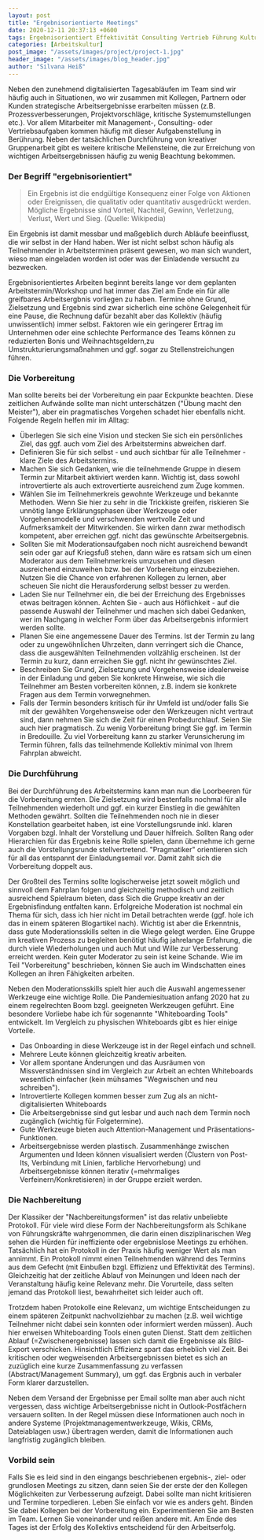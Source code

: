 ```yaml
---
layout: post
title: "Ergebnisorientierte Meetings"
date: 2020-12-11 20:37:13 +0600
tags: Ergebnisorientiert Effektivität Consulting Vertrieb Führung Kulturwandel
categories: [Arbeitskultur]
post_image: "/assets/images/project/project-1.jpg"
header_image: "/assets/images/blog_header.jpg"
author: "Silvana Heiß"
---
```

Neben den zunehmend digitalisierten Tagesabläufen im Team sind wir häufig auch in Situationen, wo wir zusammen mit Kollegen, Partnern oder Kunden strategische Arbeitsergebnisse erarbeiten müssen (z.B. Prozessverbesserungen, Projektvorschläge, kritische Systemumstellungen etc.). Vor allem Mitarbeiter mit Management-, Consulting- oder Vertriebsaufgaben kommen häufig mit dieser Aufgabenstellung in Berührung.
Neben der tatsächlichen Durchführung von kreativer Gruppenarbeit gibt es weitere kritische Meilensteine, die zur Erreichung von wichtigen Arbeitsergebnissen häufig zu wenig Beachtung bekommen.

### Der Begriff "ergebnisorientiert"
>Ein Ergebnis ist die endgültige Konsequenz einer Folge von Aktionen oder Ereignissen, die qualitativ oder quantitativ ausgedrückt werden. Mögliche Ergebnisse sind Vorteil, Nachteil, Gewinn, Verletzung, Verlust, Wert und Sieg. (Quelle: Wikipedia)

Ein Ergebnis ist damit messbar und maßgeblich durch Abläufe beeinflusst, die wir selbst in der Hand haben.
Wer ist nicht selbst schon häufig als Teilnehmender in Arbeitsterminen präsent gewesen, wo man sich wundert, wieso man eingeladen worden ist oder was der Einladende versucht zu bezwecken. 

Ergebnisorientiertes Arbeiten beginnt bereits lange vor dem geplanten Arbeitstermin/Workshop und hat immer das Ziel am Ende ein für alle greifbares Arbeitsergbnis vorliegen zu haben. Termine ohne Grund, Zielsetzung und Ergebnis sind zwar sicherlich eine schöne Gelegenheit für eine Pause, die Rechnung dafür bezahlt aber das Kollektiv (häufig unwissentlich) immer selbst. Faktoren wie ein geringerer Ertrag im Unternehmen oder eine schlechte Performance des Teams können zu reduzierten Bonis und Weihnachtsgeldern,zu Umstrukturierungsmaßnahmen und ggf. sogar zu Stellenstreichungen führen. 


### Die Vorbereitung
Man sollte bereits bei der Vorbereitung ein paar Eckpunkte beachten. Diese zeitlichen Aufwände sollte man nicht unterschätzen ("Übung macht den Meister"), aber ein pragmatisches Vorgehen schadet hier ebenfalls nicht. Folgende Regeln helfen mir im Alltag:
* Überlegen Sie sich eine Vision und stecken Sie sich ein persönliches Ziel, das ggf. auch vom Ziel des Arbeitstermins abweichen darf.
* Definieren Sie für sich selbst - und auch sichtbar für alle Teilnehmer - klare Ziele des Arbeitstermins. 
* Machen Sie sich Gedanken, wie die teilnehmende Gruppe in diesem Termin zur Mitarbeit aktiviert werden kann. Wichtig ist, dass sowohl introvertierte als auch extrovertierte ausreichend zum Zuge kommen. 
* Wählen Sie im Teilnehmerkreis gewohnte Werkzeuge und bekannte Methoden. Wenn Sie hier zu sehr in die Trickkiste greifen, riskieren Sie unnötig lange Erklärungsphasen über Werkzeuge oder Vorgehensmodelle und verschwenden wertvolle Zeit und Aufmerksamkeit der Mitwirkenden. Sie wirken dann zwar methodisch kompetent, aber erreichen ggf. nicht das gewünschte Arbeitsergebnis.
* Sollten Sie mit Moderationsaufgaben noch nicht ausreichend bewandt sein oder gar auf Kriegsfuß stehen, dann wäre es ratsam sich um einen Moderator aus dem Teilnehmerkreis umzusehen und diesen ausreichend einzuweihen bzw. bei der Vorbereitung einzubeziehen. Nutzen Sie die Chance von erfahrenen Kollegen zu lernen, aber scheuen Sie nicht die Herausforderung selbst besser zu werden.
* Laden Sie nur Teilnehmer ein, die bei der Erreichung des Ergebnisses etwas beitragen können. Achten Sie - auch aus Höflichkeit - auf die passende Auswahl der Teilnehmer und machen sich dabei Gedanken, wer im Nachgang in welcher Form über das Arbeitsergebnis informiert werden sollte.
* Planen Sie eine angemessene Dauer des Termins. Ist der Termin zu lang oder zu ungewöhnlichen Uhrzeiten, dann verringert sich die Chance, dass die ausgewählten Teilnehmenden vollzählig erscheinen. Ist der Termin zu kurz, dann erreichen Sie ggf. nicht ihr gewünschtes Ziel.
* Beschreiben Sie Grund, Zielsetzung und Vorgehensweise idealerweise in der Einladung und geben Sie konkrete Hinweise, wie sich die Teilnehmer am Besten vorbereiten können, z.B. indem sie konkrete Fragen aus dem Termin vorwegnehmen.
* Falls der Termin besonders kritisch für ihr Umfeld ist und/oder falls Sie mit der gewählten Vorgehensweise oder den Werkzeugen nicht vertraut sind, dann nehmen Sie sich die Zeit für einen Probedurchlauf. Seien Sie auch hier pragmatisch. Zu wenig Vorbereitung bringt Sie ggf. im Termin in Bredouille. Zu viel Vorbereitung kann zu starker Verunsicherung im Termin führen, falls das teilnehmende Kollektiv minimal von Ihrem Fahrplan abweicht. 

### Die Durchführung
Bei der Durchführung des Arbeitstermins kann man nun die Loorbeeren für die Vorbereitung ernten. Die Zielsetzung wird bestenfalls nochmal für alle Teilnehmenden wiederholt und ggf. ein kurzer Einstieg in die gewählten Methoden gewährt. Sollten die Teilnehmenden noch nie in dieser Konstellation gearbeitet haben, ist eine Vorstellungsrunde inkl. klaren Vorgaben bzgl. Inhalt der Vorstellung und Dauer hilfreich. Sollten Rang oder Hierarchien für das Ergebnis keine Rolle spielen, dann übernehme ich gerne auch die Vorstellungsrunde stellvertretend. "Pragmatiker" orientieren sich für all das entspannt der Einladungsemail vor. Damit zahlt sich die Vorbereitung doppelt aus.

Der Großteil des Termins sollte logischerweise jetzt soweit möglich und sinnvoll dem Fahrplan folgen und gleichzeitig methodisch und zeitlich ausreichend Spielraum bieten, dass Sich die Gruppe kreativ an der Ergebnisfindung entfalten kann. Erfolgreiche Moderation ist nochmal ein Thema für sich, dass ich hier nicht im Detail betrachten werde (ggf. hole ich das in einem späteren Blogartikel nach). Wichtig ist aber die Erkenntnis, dass gute Moderationsskills selten in die Wiege gelegt werden. Eine Gruppe im kreativen Prozess zu begleiten benötigt häufig jahrelange Erfahrung, die durch viele Wiederholungen und auch Mut und Wille zur Verbesserung erreicht werden. Kein guter Moderator zu sein ist keine Schande. Wie im Teil "Vorbereitung" beschrieben, können Sie auch im Windschatten eines Kollegen an ihren Fähigkeiten arbeiten.

Neben den Moderationsskills spielt hier auch die Auswahl angemessener Werkzeuge eine wichtige Rolle. Die Pandemiesituation anfang 2020 hat zu einem regelrechten Boom bzgl. geeigneten Werkzeugen geführt. Eine besondere Vorliebe habe ich für sogenannte "Whiteboarding Tools" entwickelt. Im Vergleich zu physischen Whiteboards gibt es hier einige Vorteile. 
* Das Onboarding in diese Werkzeuge ist in der Regel einfach und schnell. 
* Mehrere Leute können gleichzeitig kreativ arbeiten. 
* Vor allem spontane Änderungen und das Ausräumen von Missverständnissen sind im Vergleich zur Arbeit an echten Whiteboards wesentlich einfacher (kein mühsames "Wegwischen und neu schreiben").
* Introvertierte Kollegen kommen besser zum Zug als an nicht-digitalisierten Whiteboards
* Die Arbeitsergebnisse sind gut lesbar und auch nach dem Termin noch zugänglich (wichtig für Folgetermine). 
* Gute Werkzeuge bieten auch Attention-Management und Präsentations-Funktionen. 
* Arbeitsergebnisse werden plastisch. Zusammenhänge zwischen Argumenten und Ideen können visualisiert werden (Clustern von Post-Its, Verbindung mit Linien, farbliche Hervorhebung) und Arbeitsergebnisse können iterativ (=mehrmaliges Verfeinern/Konkretisieren) in der Gruppe erzielt werden.

### Die Nachbereitung
Der Klassiker der "Nachbereitungsformen" ist das relativ unbeliebte Protokoll. Für viele wird diese Form der Nachbereitungsform als Schikane von Führungskräfte wahrgenommen, die darin einen disziplinarischen Weg sehen die Hürden für ineffiziente oder ergebnislose Meetings zu erhöhen. Tatsächlich hat ein Protokoll in der Praxis häufig weniger Wert als man annimmt. Ein Protokoll nimmt einen Teilnehmenden während des Termins aus dem Gefecht (mit Einbußen bzgl. Effizienz und Effektivität des Termins). Gleichzeitig hat der zeitliche Ablauf von Meinungen und Ideen nach der Veranstaltung häufig keine Relevanz mehr.  Die Vorurteile, dass selten jemand das Protokoll liest, bewahrheitet sich leider auch oft. 

Trotzdem haben Protokolle eine Relevanz, um wichtige Entscheidungen zu einem späteren Zeitpunkt nachvollziehbar zu machen (z.B. weil wichtige Teilnehmer nicht dabei sein konnten oder informiert werden müssen). Auch hier erweisen Whiteboarding Tools einen guten Dienst. Statt dem zeitlichen Ablauf (=Zwischenergebnisse) lassen sich damit die Ergebnisse als Bild-Export verschicken. Hinsichtlich Effizienz spart das erheblich viel Zeit. Bei kritischen oder wegweisenden Arbeitsergebnissen bietet es sich an zuzüglich eine kurze Zusammenfassung zu verfassen (Abstract/Management Summary), um ggf. das Ergbnis auch in verbaler Form klarer darzustellen. 

Neben dem Versand der Ergebnisse per Email sollte man aber auch nicht vergessen, dass wichtige Arbeitsergebnisse nicht in Outlook-Postfächern versauern sollten. In der Regel müssen diese Informationen auch noch in andere Systeme (Projektmanagementwerkzeuge, Wikis, CRMs, Dateiablagen usw.) übertragen werden, damit die Informationen auch langfristig zugänglich bleiben.

### Vorbild sein
Falls Sie es leid sind in den eingangs beschriebenen ergebnis-, ziel- oder grundlosen Meetings zu sitzen, dann seien Sie der erste der den Kollegen Möglichkeiten zur Verbesserung aufzeigt. Dabei sollte man nicht kritisieren und Termine torpedieren. Leben Sie einfach vor wie es anders geht. Binden Sie dabei Kollegen bei der Vorbereitung ein. Experimentieren Sie am Besten im Team. Lernen Sie voneinander und reißen andere mit. Am Ende des Tages ist der Erfolg des Kollektivs entscheidend für den Arbeitserfolg.
